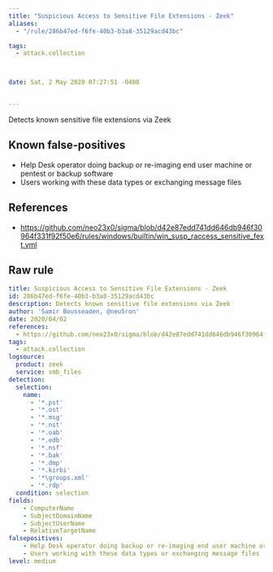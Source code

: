 ```yaml
---
title: "Suspicious Access to Sensitive File Extensions - Zeek"
aliases:
  - "/rule/286b47ed-f6fe-40b3-b3a8-35129acd43bc"

tags:
  - attack.collection



date: Sat, 2 May 2020 07:27:51 -0400


---
```


Detects known sensitive file extensions via Zeek

<!--more-->


## Known false-positives

* Help Desk operator doing backup or re-imaging end user machine or pentest or backup software
* Users working with these data types or exchanging message files



## References

* https://github.com/neo23x0/sigma/blob/d42e87edd741dd646db946f30964f331f92f50e6/rules/windows/builtin/win_susp_raccess_sensitive_fext.yml


## Raw rule
```yaml
title: Suspicious Access to Sensitive File Extensions - Zeek
id: 286b47ed-f6fe-40b3-b3a8-35129acd43bc
description: Detects known sensitive file extensions via Zeek
author: 'Samir Bousseaden, @neu5ron'
date: 2020/04/02
references: 
  - https://github.com/neo23x0/sigma/blob/d42e87edd741dd646db946f30964f331f92f50e6/rules/windows/builtin/win_susp_raccess_sensitive_fext.yml
tags:
  - attack.collection
logsource:
  product: zeek
  service: smb_files
detection:
  selection:
    name:
      - '*.pst'
      - '*.ost'
      - '*.msg'
      - '*.nst'
      - '*.oab'
      - '*.edb'
      - '*.nsf'
      - '*.bak'
      - '*.dmp'
      - '*.kirbi'
      - '*\groups.xml'
      - '*.rdp'
  condition: selection
fields:
    - ComputerName
    - SubjectDomainName
    - SubjectUserName
    - RelativeTargetName
falsepositives:
    - Help Desk operator doing backup or re-imaging end user machine or pentest or backup software
    - Users working with these data types or exchanging message files
level: medium

```
